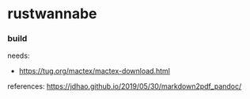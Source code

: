 # rustwannabe

### build

needs:
* https://tug.org/mactex/mactex-download.html


references:
https://jdhao.github.io/2019/05/30/markdown2pdf_pandoc/
